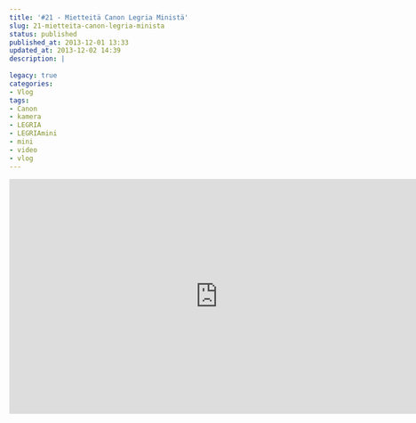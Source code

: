 ```yaml
---
title: '#21 - Mietteitä Canon Legria Ministä'
slug: 21-mietteita-canon-legria-minista
status: published
published_at: 2013-12-01 13:33
updated_at: 2013-12-02 14:39
description: |
    
legacy: true
categories:
- Vlog
tags:
- Canon
- kamera
- LEGRIA
- LEGRIAmini
- mini
- video
- vlog
---
```


<p><iframe loading="lazy" title="#21 - Mietteitä Canon Legria Ministä" width="750" height="422" src="https://www.youtube.com/embed/aVoGR8L07HE?feature=oembed" frameborder="0" allow="accelerometer; autoplay; clipboard-write; encrypted-media; gyroscope; picture-in-picture" allowfullscreen></iframe></p>